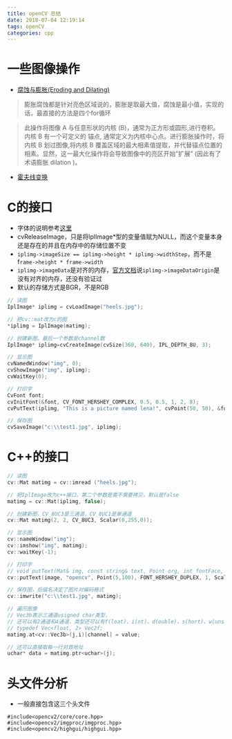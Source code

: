 ```yaml
---
title: openCV 总结
date: 2018-07-04 12:19:14
tags: openCV
categories: cpp
---
```

# 一些图像操作
- [腐蚀与膨胀(Eroding and Dilating)](http://www.opencv.org.cn/opencvdoc/2.3.2/html/doc/tutorials/imgproc/erosion_dilatation/erosion_dilatation.html)
> 膨胀腐蚀都是针对亮色区域说的，膨胀是取最大值，腐蚀是最小值，实现的话，最直接的方法是四个for循环

> 此操作将图像 A 与任意形状的内核 (B)，通常为正方形或圆形,进行卷积。内核 B 有一个可定义的 锚点, 通常定义为内核中心点。进行膨胀操作时，将内核 B 划过图像,将内核 B 覆盖区域的最大相素值提取，并代替锚点位置的相素。显然，这一最大化操作将会导致图像中的亮区开始”扩展” (因此有了术语膨胀 dilation )。

- [霍夫线变换](https://www.cnblogs.com/skyfsm/p/6902524.html)

# C的接口
- 字体的说明参考[这里](https://blog.csdn.net/longzaitianya1989/article/details/8121286)
- cvReleaseImage，只是将IplImage*型的变量值赋为NULL，而这个变量本身还是存在的并且在内存中的存储位置不变
- `iplimg->imageSize == iplimg->height * iplimg->widthStep`，而不是f`rame->height * frame->width`
- `iplimg->imageData`是对齐的内存，[官方文档](https://docs.opencv.org/3.4/d6/d5b/structIplImage.html)说`iplimg->imageDataOrigin`是没有对齐的内存，还没有验证过
- 默认的存储方式是BGR，不是RGB

```c
// 读图
IplImage* iplimg = cvLoadImage("heels.jpg");

// 把cv::mat改为c的图
*iplimg = IplImage(matimg);

// 创建新图，最后一个参数是channel数
IplImage* iplimg=cvCreateImage(cvSize(360, 640), IPL_DEPTH_8U, 3);

// 显示图
cvNamedWindow("img", 0);  
cvShowImage("img", iplimg);  
cvWaitKey(0);  

// 打印字
CvFont font;
cvInitFont(&font, CV_FONT_HERSHEY_COMPLEX, 0.5, 0.5, 1, 2, 8);  
cvPutText(iplimg, "This is a picture named lena!", cvPoint(50, 50), &font, CV_RGB(255,0,0));

// 保存图
cvSaveImage("c:\\test1.jpg", iplimg);  
```

# C++的接口

```c++
// 读图
cv::Mat matimg = cv::imread ("heels.jpg");

// 把IplImage改为c++接口，第二个参数是需不需要拷贝，默认是false
matimg = cv::Mat(iplimg, false);

// 创建新图，CV_8UC3是三通道，CV_8UC1是单通道
cv::Mat matimg(2, 2, CV_8UC3, Scalar(0,255,0));

// 显示图
cv::nameWindow("img");
cv::imshow("img", matimg);
cv::waitKey(-1);  

// 打印字
// void putText(Mat& img, const string& text, Point org, int fontFace, double fontScale, Scalar color, int thickness=1, int lineType=8, bool bottomLeftOrigin=false )
cv::putText(image, "opencv", Point(5,100), FONT_HERSHEY_DUPLEX, 1, Scalar(0,143,143), 2);

// 保存图，后缀名决定了图片对编码格式
cv::imwrite("c:\\test1.jpg", matimg);

// 遍历图像
// Vec3b表示三通道usigned char类型，
// 还可以有2通道和4通道，类型还可以有f(loat)、i(nt)、d(ouble)、s(hort)、w(unsigned short)
// typedef Vec<float, 2> Vec2f;
matimg.at<cv::Vec3b>(j,i)[channel] = value;

// 还可以直接取每一行对首地址
uchar* data = matimg.ptr<uchar>(j);
```

# 头文件分析
- 一般直接包含这三个头文件

```
#include<opencv2/core/core.hpp>
#include<opencv2/imgproc/imgproc.hpp>
#include<opencv2/highgui/highgui.hpp>
```
